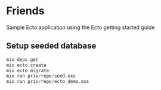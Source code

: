 # Friends

Sample Ecto application using the Ecto getting started guide

## Setup seeded database

```elixir
mix deps.get
mix ecto.create
mix ecto.migrate
mix run priv/repo/seed.exs
mix run priv/repo/ecto_demo.exs
```

